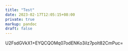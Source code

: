 ```yaml
---
title: "Test"
date: 2023-02-17T12:05:15+08:00
private: true
markup: pandoc
draft: false
---
```

U2FsdGVkX1+EYQCQOMq07odENKo3iIz7polt82CmPuc=